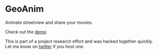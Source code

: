 # GeoAnim
Animate streetview and share your movies.

Check out the [demo](https://fatpit.com/p/geoanim/) 

This is part of a project research effort and was hacked together quickly.
Let me know on [twitter](https://twitter.com/samim/) if you host one.

